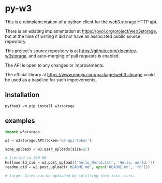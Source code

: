 # py-w3

This is a reimplementation of a python client for the web3.storage HTTP api.

There is an existing implementation at https://pypi.org/project/web3storage, but at the time of writing it did not have an
associated public source repository.

This project's source repository is at https://github.com/xloem/py-w3storage, and auto-merging of pull requests is enabled.

The API is open to any changes or improvements.

The official library at https://www.npmjs.com/package/web3.storage could be used as a baseline for such improvements.

## installation

```
python3 -m pip install w3storage
```

## examples

```python
import w3storage

w3 = w3storage.API(token='w3-api-token')

some_uploads = w3.user_uploads(size=25)

# limited to 100 MB
helloworld_cid = w3.post_upload(('hello_World.txt', 'Hello, world.'))
readme_cid = w3.post_upload(('README.md', open('README.md', 'rb')))

# larger files can be uploaded by splitting them into .cars.
```

